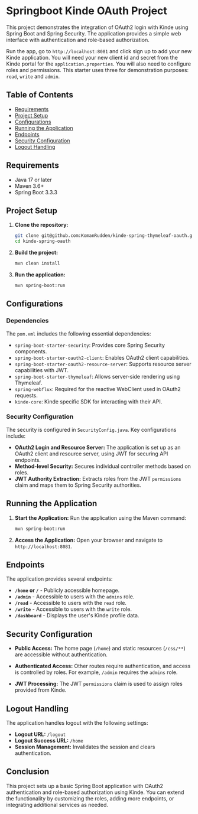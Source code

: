 # Springboot Kinde OAuth Project

This project demonstrates the integration of OAuth2 login with Kinde using Spring Boot and Spring Security. The application provides a simple web interface with authentication and role-based authorization.

Run the app, go to `http://localhost:8081` and click sign up to add your new Kinde application. You will need your new client id and secret from the Kinde portal for the `application.properties`. You will also need to configure roles and permissions. This starter uses three for demonstration purposes: `read`, `write` and `admin`.

## Table of Contents

- [Requirements](#requirements)
- [Project Setup](#project-setup)
- [Configurations](#configurations)
- [Running the Application](#running-the-application)
- [Endpoints](#endpoints)
- [Security Configuration](#security-configuration)
- [Logout Handling](#logout-handling)

## Requirements

- Java 17 or later
- Maven 3.6+
- Spring Boot 3.3.3

## Project Setup

1. **Clone the repository:**

   ```bash
   git clone git@github.com:KomanRudden/kinde-spring-thymeleaf-oauth.git
   cd kinde-spring-oauth
   ```

2. **Build the project:**

   ```bash
   mvn clean install
   ```

3. **Run the application:**

   ```bash
   mvn spring-boot:run
   ```

## Configurations

### Dependencies

The `pom.xml` includes the following essential dependencies:

- `spring-boot-starter-security`: Provides core Spring Security components.
- `spring-boot-starter-oauth2-client`: Enables OAuth2 client capabilities.
- `spring-boot-starter-oauth2-resource-server`: Supports resource server capabilities with JWT.
- `spring-boot-starter-thymeleaf`: Allows server-side rendering using Thymeleaf.
- `spring-webflux`: Required for the reactive WebClient used in OAuth2 requests.
- `kinde-core`: Kinde specific SDK for interacting with their API.

### Security Configuration

The security is configured in `SecurityConfig.java`. Key configurations include:

- **OAuth2 Login and Resource Server:** The application is set up as an OAuth2 client and resource server, using JWT for securing API endpoints.
- **Method-level Security:** Secures individual controller methods based on roles.
- **JWT Authority Extraction:** Extracts roles from the JWT `permissions` claim and maps them to Spring Security authorities.

## Running the Application

1. **Start the Application:**
   Run the application using the Maven command:

   ```bash
   mvn spring-boot:run
   ```

2. **Access the Application:**
   Open your browser and navigate to `http://localhost:8081`.

## Endpoints

The application provides several endpoints:

- **`/home` or `/`** - Publicly accessible homepage.
- **`/admin`** - Accessible to users with the `admins` role.
- **`/read`** - Accessible to users with the `read` role.
- **`/write`** - Accessible to users with the `write` role.
- **`/dashboard`** - Displays the user's Kinde profile data.

## Security Configuration

- **Public Access:**
  The home page (`/home`) and static resources (`/css/**`) are accessible without authentication.

- **Authenticated Access:**
  Other routes require authentication, and access is controlled by roles. For example, `/admin` requires the `admins` role.

- **JWT Processing:**
  The JWT `permissions` claim is used to assign roles provided from Kinde.

## Logout Handling

The application handles logout with the following settings:

- **Logout URL:** `/logout`
- **Logout Success URL:** `/home`
- **Session Management:** Invalidates the session and clears authentication.

## Conclusion

This project sets up a basic Spring Boot application with OAuth2 authentication and role-based authorization using Kinde. You can extend the functionality by customizing the roles, adding more endpoints, or integrating additional services as needed.